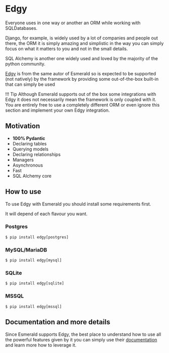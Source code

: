 # Edgy

Everyone uses in one way or another an ORM while working with SQLDatabases.

Django, for example, is widely used by a lot of companies and people out there, the ORM it is simply
amazing and simplistic in the way you can simply focus on what it matters to you and not in the
small details.

SQL Alchemy is another one widely used and loved by the majority of the python community.

[Edgy](https://edgy.tarsild.io) is from the same autor of Esmerald so is expected to be
supported (not natively) by the framework by providing some out-of-the-box built-in that can simply
be used

!!! Tip
    Although Esmerald supports out of the box some integrations with Edgy it does not necessarily mean the framework
    is only coupled with it. You are entirely free to use a completely different ORM or even ignore this section and
    implement your own Edgy integration.

## Motivation

* **100% Pydantic**
* Declaring tables
* Querying models
* Declaring relationships
* Managers
* Asynchronous
* Fast
* SQL Alchemy core


## How to use

To use Edgy with Esmerald you should install some requirements first.

It will depend of each flavour you want.

### Postgres

```shell
$ pip install edgy[postgres]
```

### MySQL/MariaDB

```shell
$ pip install edgy[mysql]
```

### SQLite

```shell
$ pip install edgy[sqlite]
```

### MSSQL

```shell
$ pip install edgy[mssql]
```

## Documentation and more details

Since Esmerald supports Edgy, the best place to understand how to use all the powerful features given by it you can simply
use their [documentation](https://edgy.tarsild.io/) and learn more how to leverage it.
